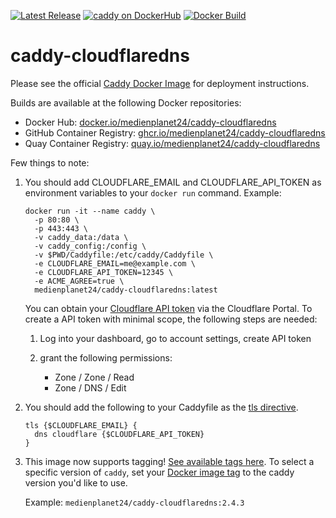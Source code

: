 [![Latest Release][version-image]][version-url]
[![caddy on DockerHub][dockerhub-image]][dockerhub-url]
[![Docker Build][gh-actions-image]][gh-actions-url]

# caddy-cloudflaredns

Please see the official [Caddy Docker Image](https://hub.docker.com/_/caddy) for deployment instructions.

Builds are available at the following Docker repositories:

* Docker Hub: [docker.io/medienplanet24/caddy-cloudflaredns](https://hub.docker.com/r/medienplanet24/caddy-cloudflaredns)
* GitHub Container Registry: [ghcr.io/medienplanet24/caddy-cloudflaredns](https://ghcr.io/medienplanet24/caddy-cloudflaredns)
* Quay Container Registry: [quay.io/medienplanet24/caddy-cloudflaredns](https://quay.io/repository/medienplanet24/caddy-cloudflaredns)

Few things to note: 

1. You should add CLOUDFLARE_EMAIL and CLOUDFLARE_API_TOKEN as environment variables to your `docker run` command. Example:

      ```
      docker run -it --name caddy \
        -p 80:80 \
        -p 443:443 \
        -v caddy_data:/data \
        -v caddy_config:/config \
        -v $PWD/Caddyfile:/etc/caddy/Caddyfile \
        -e CLOUDFLARE_EMAIL=me@example.com \
        -e CLOUDFLARE_API_TOKEN=12345 \
        -e ACME_AGREE=true \
        medienplanet24/caddy-cloudflaredns:latest
      ```
      
      You can obtain your [Cloudflare API token](https://support.cloudflare.com/hc/en-us/articles/200167836-Managing-API-Tokens-and-Keys) via the Cloudflare Portal. To create a API token with minimal scope, the following steps are needed:

   1. Log into your dashboard, go to account settings, create API token
   2. grant the following permissions:

      * Zone / Zone / Read
      * Zone / DNS / Edit
      
2. You should add the following to your Caddyfile as the [tls directive](https://caddyserver.com/docs/caddyfile/directives/tls#tls). 

   ```
   tls {$CLOUDFLARE_EMAIL} { 
     dns cloudflare {$CLOUDFLARE_API_TOKEN}
   }
   ```

3. This image now supports tagging! [See available tags here](https://hub.docker.com/r/medienplanet24/caddy-cloudflaredns/tags). To select a specific version of `caddy`, set your [Docker image tag](https://docs.docker.com/engine/reference/run/#imagetag) to the caddy version you'd like to use. 

   Example: `medienplanet24/caddy-cloudflaredns:2.4.3`

[version-image]: https://img.shields.io/github/v/release/medienplanet24/caddy-cloudflaredns?style=for-the-badge
[version-url]: https://github.com/medienplanet24/caddy-cloudflaredns/releases

[gh-actions-image]: https://img.shields.io/github/actions/workflow/status/medienplanet24/caddy-cloudflaredns/main.yml?style=for-the-badge
[gh-actions-url]: https://github.com/medienplanet24/caddy-cloudflaredns/actions

[dockerhub-image]: https://img.shields.io/docker/pulls/medienplanet24/caddy-cloudflaredns?label=DockerHub%20Pulls&style=for-the-badge
[dockerhub-url]: https://hub.docker.com/r/medienplanet24/caddy-cloudflaredns
